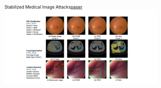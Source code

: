 Stabilized Medical Image Attacks[paper](https://openreview.net/pdf?id=QfTXQiGYudJ)
![image](https://github.com/imogenqi/SMA/blob/main/sma.png)
